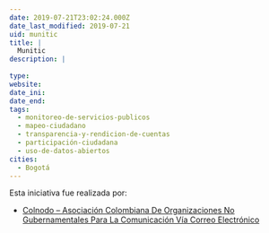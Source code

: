 ```yaml
---
date: 2019-07-21T23:02:24.000Z
date_last_modified: 2019-07-21
uid: munitic
title: |
  Munitic
description: |
  
type: 
website: 
date_ini: 
date_end: 
tags:
  - monitoreo-de-servicios-publicos
  - mapeo-ciudadano
  - transparencia-y-rendicion-de-cuentas
  - participación-ciudadana
  - uso-de-datos-abiertos
cities: 
  - Bogotá
---
```


Esta iniciativa fue realizada por:

- [Colnodo – Asociación Colombiana De Organizaciones No Gubernamentales Para La Comunicación Vía Correo Electrónico](/organizaciones/colnodo-asociacion-colombiana-de-organizaciones-no-gubernamentales-para-la-comunicacion-via-correo-electronico)

